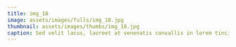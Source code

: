 ```yaml
--- 
title: img_18
image: assets/images/fulls/img_18.jpg 
thumbnail: assets/images/thumbs/img_18.jpg 
caption: Sed velit lacus, laoreet at venenatis convallis in lorem tincidunt. 
--- 
```

